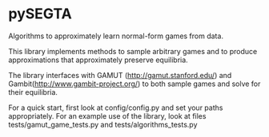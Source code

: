 # pySEGTA
Algorithms to approximately learn normal-form games from data. 

This library implements methods to sample arbitrary games and to produce approximations that approximately preserve equilibria.

The library interfaces with GAMUT (http://gamut.stanford.edu/) and Gambit(http://www.gambit-project.org/) to both sample games and solve for their equilibria.

For a quick start, first look at config/config.py and set your paths appropriately.
For an example use of the library, look at files tests/gamut_game_tests.py and tests/algorithms_tests.py 
